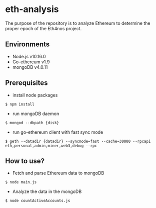 # eth-analysis
The purpose of the repository is to analyze Ethereum to determine the proper epoch of the Eth4nos project.

## Environments
* Node.js v10.16.0
* Go-ethereum v1.9
* mongoDB v4.0.11

## Prerequisites
* install node packages
```
$ npm install
```

* run mongoDB daemon
```
$ mongod --dbpath {disk}
```

* run go-ethereum client with fast sync mode
```
$ geth --datadir {datadir} --syncmode=fast --cache=30000 --rpcapi eth,personal,admin,miner,web3,debug --rpc
```

## How to use?
* Fetch and parse Ethereum data to mongoDB
```
$ node main.js
```

* Analyze the data in the mongoDB
```
$ node countActiveAccounts.js
```
